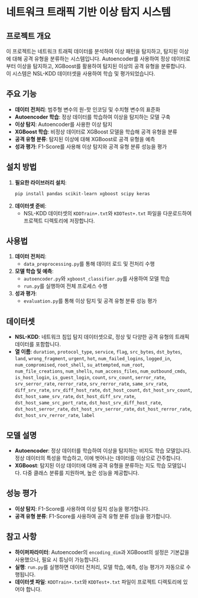 # 네트워크 트래픽 기반 이상 탐지 시스템

## 프로젝트 개요
이 프로젝트는 네트워크 트래픽 데이터를 분석하여 이상 패턴을 탐지하고, 탐지된 이상에 대해 공격 유형을 분류하는 시스템입니다. Autoencoder를 사용하여 정상 데이터로부터 이상을 탐지하고, XGBoost를 활용하여 탐지된 이상의 공격 유형을 분류합니다. 이 시스템은 NSL-KDD 데이터셋을 사용하여 학습 및 평가되었습니다.

## 주요 기능
- **데이터 전처리**: 범주형 변수의 원-핫 인코딩 및 수치형 변수의 표준화
- **Autoencoder 학습**: 정상 데이터를 학습하여 이상을 탐지하는 모델 구축
- **이상 탐지**: Autoencoder를 사용한 이상 탐지
- **XGBoost 학습**: 비정상 데이터로 XGBoost 모델을 학습해 공격 유형을 분류
- **공격 유형 분류**: 탐지된 이상에 대해 XGBoost로 공격 유형을 예측
- **성과 평가**: F1-Score를 사용해 이상 탐지와 공격 유형 분류 성능을 평가

## 설치 방법
1. **필요한 라이브러리 설치**:
   ```bash
   pip install pandas scikit-learn xgboost scipy keras
   ```
2. **데이터셋 준비**:
   - NSL-KDD 데이터셋의 `KDDTrain+.txt`와 `KDDTest+.txt` 파일을 다운로드하여 프로젝트 디렉토리에 저장합니다.

## 사용법
1. **데이터 전처리**:
   - `data_preprocessing.py`를 통해 데이터 로드 및 전처리 수행
2. **모델 학습 및 예측**:
   - `autoencoder.py`와 `xgboost_classifier.py`를 사용하여 모델 학습
   - `run.py`를 실행하여 전체 프로세스 수행
3. **성과 평가**:
   - `evaluation.py`를 통해 이상 탐지 및 공격 유형 분류 성능 평가

## 데이터셋
- **NSL-KDD**: 네트워크 침입 탐지 데이터셋으로, 정상 및 다양한 공격 유형의 트래픽 데이터를 포함합니다.
- **열 이름**: `duration`, `protocol_type`, `service`, `flag`, `src_bytes`, `dst_bytes`, `land`, `wrong_fragment`, `urgent`, `hot`, `num_failed_logins`, `logged_in`, `num_compromised`, `root_shell`, `su_attempted`, `num_root`, `num_file_creations`, `num_shells`, `num_access_files`, `num_outbound_cmds`, `is_host_login`, `is_guest_login`, `count`, `srv_count`, `serror_rate`, `srv_serror_rate`, `rerror_rate`, `srv_rerror_rate`, `same_srv_rate`, `diff_srv_rate`, `srv_diff_host_rate`, `dst_host_count`, `dst_host_srv_count`, `dst_host_same_srv_rate`, `dst_host_diff_srv_rate`, `dst_host_same_src_port_rate`, `dst_host_srv_diff_host_rate`, `dst_host_serror_rate`, `dst_host_srv_serror_rate`, `dst_host_rerror_rate`, `dst_host_srv_rerror_rate`, `label`

## 모델 설명
- **Autoencoder**: 정상 데이터를 학습하여 이상을 탐지하는 비지도 학습 모델입니다. 정상 데이터의 특성을 학습하고, 이에 벗어나는 데이터를 이상으로 간주합니다.
- **XGBoost**: 탐지된 이상 데이터에 대해 공격 유형을 분류하는 지도 학습 모델입니다. 다중 클래스 분류를 지원하며, 높은 성능을 제공합니다.

## 성능 평가
- **이상 탐지**: F1-Score를 사용하여 이상 탐지 성능을 평가합니다.
- **공격 유형 분류**: F1-Score를 사용하여 공격 유형 분류 성능을 평가합니다.

## 참고 사항
- **하이퍼파라미터**: Autoencoder의 `encoding_dim`과 XGBoost의 설정은 기본값을 사용했으나, 필요 시 튜닝이 가능합니다.
- **실행**: `run.py`를 실행하면 데이터 전처리, 모델 학습, 예측, 성능 평가가 자동으로 수행됩니다.
- **데이터셋 파일**: `KDDTrain+.txt`와 `KDDTest+.txt` 파일이 프로젝트 디렉토리에 있어야 합니다.